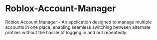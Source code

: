 # Roblox-Account-Manager
Roblox Account Manager - An application designed to manage multiple accounts in one place, enabling seamless switching between alternate profiles without the hassle of logging in and out repeatedly.
